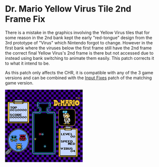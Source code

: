 # Dr. Mario Yellow Virus Tile 2nd Frame Fix

There is a mistake in the graphics involving the Yellow Virus tiles that for some reason in the 2nd bank kept the early "red-tongue" design from the 3rd prototype of "Virus" which Nintendo forgot to change. However in the first bank where the viruses below the first frame still have the 2nd frame the correct final Yellow Virus's 2nd frame is there but not accessed due to instead using bank switching to animate them easily. This patch corrects it to what it intend to be.

As this patch only affects the CHR, it is compatible with any of the 3 game versions and can be combined with the [Input Fixes](https://romhacking.net/hacks/8200) patch of the matching game version.

![](screenshot.png)